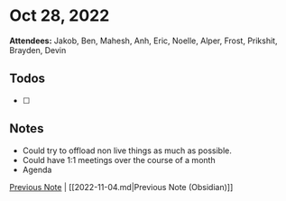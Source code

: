 # Oct 28, 2022

**Attendees:** Jakob, Ben, Mahesh, Anh, Eric, Noelle, Alper, Frost, Prikshit, Brayden,
        Devin

## Todos

- [ ] 

## Notes

- Could try to offload non live things as much as possible.
- Could have 1:1 meetings over the course of a month
- Agenda 

[Previous Note](2022\11\2022-11-04.md) | [[2022-11-04.md|Previous Note (Obsidian)]]